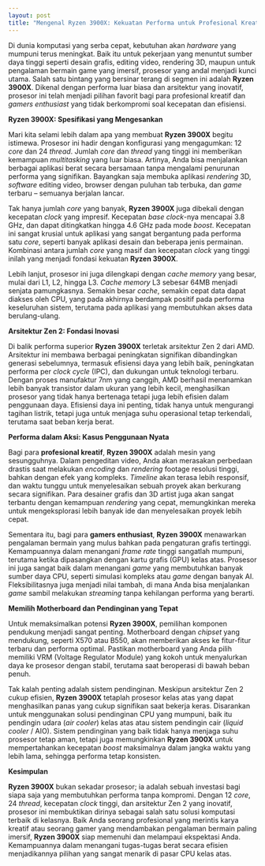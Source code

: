 ```yaml
---
layout: post
title: "Mengenal Ryzen 3900X: Kekuatan Performa untuk Profesional Kreatif dan Gamers Enthusiast"
---
```


Di dunia komputasi yang serba cepat, kebutuhan akan *hardware* yang mumpuni terus meningkat. Baik itu untuk pekerjaan yang menuntut sumber daya tinggi seperti desain grafis, editing video, rendering 3D, maupun untuk pengalaman bermain game yang imersif, prosesor yang andal menjadi kunci utama. Salah satu bintang yang bersinar terang di segmen ini adalah **Ryzen 3900X**. Dikenal dengan performa luar biasa dan arsitektur yang inovatif, prosesor ini telah menjadi pilihan favorit bagi para profesional kreatif dan *gamers enthusiast* yang tidak berkompromi soal kecepatan dan efisiensi.

**Ryzen 3900X: Spesifikasi yang Mengesankan**

Mari kita selami lebih dalam apa yang membuat **Ryzen 3900X** begitu istimewa. Prosesor ini hadir dengan konfigurasi yang mengagumkan: 12 *core* dan 24 *thread*. Jumlah *core* dan *thread* yang tinggi ini memberikan kemampuan *multitasking* yang luar biasa. Artinya, Anda bisa menjalankan berbagai aplikasi berat secara bersamaan tanpa mengalami penurunan performa yang signifikan. Bayangkan saja membuka aplikasi *rendering* 3D, *software* editing video, browser dengan puluhan tab terbuka, dan *game* terbaru – semuanya berjalan lancar.

Tak hanya jumlah *core* yang banyak, **Ryzen 3900X** juga dibekali dengan kecepatan *clock* yang impresif. Kecepatan *base clock*-nya mencapai 3.8 GHz, dan dapat ditingkatkan hingga 4.6 GHz pada mode *boost*. Kecepatan ini sangat krusial untuk aplikasi yang sangat bergantung pada performa satu *core*, seperti banyak aplikasi desain dan beberapa jenis permainan. Kombinasi antara jumlah *core* yang masif dan kecepatan *clock* yang tinggi inilah yang menjadi fondasi kekuatan **Ryzen 3900X**.

Lebih lanjut, prosesor ini juga dilengkapi dengan *cache memory* yang besar, mulai dari L1, L2, hingga L3. *Cache memory* L3 sebesar 64MB menjadi senjata pamungkasnya. Semakin besar *cache*, semakin cepat data dapat diakses oleh CPU, yang pada akhirnya berdampak positif pada performa keseluruhan sistem, terutama pada aplikasi yang membutuhkan akses data berulang-ulang.

**Arsitektur Zen 2: Fondasi Inovasi**

Di balik performa superior **Ryzen 3900X** terletak arsitektur Zen 2 dari AMD. Arsitektur ini membawa berbagai peningkatan signifikan dibandingkan generasi sebelumnya, termasuk efisiensi daya yang lebih baik, peningkatan performa per *clock cycle* (IPC), dan dukungan untuk teknologi terbaru. Dengan proses manufaktur 7nm yang canggih, AMD berhasil menanamkan lebih banyak transistor dalam ukuran yang lebih kecil, menghasilkan prosesor yang tidak hanya bertenaga tetapi juga lebih efisien dalam penggunaan daya. Efisiensi daya ini penting, tidak hanya untuk mengurangi tagihan listrik, tetapi juga untuk menjaga suhu operasional tetap terkendali, terutama saat beban kerja berat.

**Performa dalam Aksi: Kasus Penggunaan Nyata**

Bagi para **profesional kreatif**, **Ryzen 3900X** adalah mesin yang sesungguhnya. Dalam pengeditan video, Anda akan merasakan perbedaan drastis saat melakukan *encoding* dan *rendering* footage resolusi tinggi, bahkan dengan efek yang kompleks. *Timeline* akan terasa lebih responsif, dan waktu tunggu untuk menyelesaikan sebuah proyek akan berkurang secara signifikan. Para desainer grafis dan 3D artist juga akan sangat terbantu dengan kemampuan *rendering* yang cepat, memungkinkan mereka untuk mengeksplorasi lebih banyak ide dan menyelesaikan proyek lebih cepat.

Sementara itu, bagi para **gamers enthusiast**, **Ryzen 3900X** menawarkan pengalaman bermain yang mulus bahkan pada pengaturan grafis tertinggi. Kemampuannya dalam menangani *frame rate* tinggi sangatlah mumpuni, terutama ketika dipasangkan dengan kartu grafis (GPU) kelas atas. Prosesor ini juga sangat baik dalam menangani *game* yang membutuhkan banyak sumber daya CPU, seperti simulasi kompleks atau *game* dengan banyak AI. Fleksibilitasnya juga menjadi nilai tambah, di mana Anda bisa menjalankan *game* sambil melakukan *streaming* tanpa kehilangan performa yang berarti.

**Memilih Motherboard dan Pendinginan yang Tepat**

Untuk memaksimalkan potensi **Ryzen 3900X**, pemilihan komponen pendukung menjadi sangat penting. Motherboard dengan *chipset* yang mendukung, seperti X570 atau B550, akan memberikan akses ke fitur-fitur terbaru dan performa optimal. Pastikan motherboard yang Anda pilih memiliki VRM (Voltage Regulator Module) yang kokoh untuk menyalurkan daya ke prosesor dengan stabil, terutama saat beroperasi di bawah beban penuh.

Tak kalah penting adalah sistem pendinginan. Meskipun arsitektur Zen 2 cukup efisien, **Ryzen 3900X** tetaplah prosesor kelas atas yang dapat menghasilkan panas yang cukup signifikan saat bekerja keras. Disarankan untuk menggunakan solusi pendinginan CPU yang mumpuni, baik itu pendingin udara (*air cooler*) kelas atas atau sistem pendingin cair (*liquid cooler* / AIO). Sistem pendinginan yang baik tidak hanya menjaga suhu prosesor tetap aman, tetapi juga memungkinkan **Ryzen 3900X** untuk mempertahankan kecepatan *boost* maksimalnya dalam jangka waktu yang lebih lama, sehingga performa tetap konsisten.

**Kesimpulan**

**Ryzen 3900X** bukan sekadar prosesor; ia adalah sebuah investasi bagi siapa saja yang membutuhkan performa tanpa kompromi. Dengan 12 *core*, 24 *thread*, kecepatan *clock* tinggi, dan arsitektur Zen 2 yang inovatif, prosesor ini membuktikan dirinya sebagai salah satu solusi komputasi terbaik di kelasnya. Baik Anda seorang profesional yang merintis karya kreatif atau seorang gamer yang mendambakan pengalaman bermain paling imersif, **Ryzen 3900X** siap memenuhi dan melampaui ekspektasi Anda. Kemampuannya dalam menangani tugas-tugas berat secara efisien menjadikannya pilihan yang sangat menarik di pasar CPU kelas atas.
